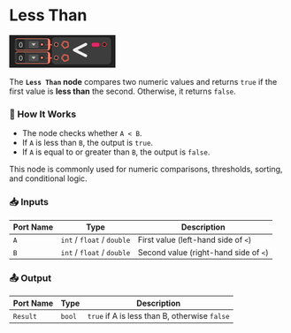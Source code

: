 # Less Than

![](../../images/node-reference/less-than.png)

The **`Less Than` node** compares two numeric values and returns `true` if the first value is **less than** the second. Otherwise, it returns `false`.

### 🔧 How It Works

- The node checks whether `A < B`.
- If `A` is less than `B`, the output is `true`.
- If `A` is equal to or greater than `B`, the output is `false`.

This node is commonly used for numeric comparisons, thresholds, sorting, and conditional logic.

### 📥 Inputs

| Port Name | Type               | Description                            |
|-----------|--------------------|----------------------------------------|
| `A`       | `int` / `float` / `double` | First value (left-hand side of `<`)     |
| `B`       | `int` / `float` / `double` | Second value (right-hand side of `<`)  |

### 📤 Output

| Port Name | Type  | Description                                 |
|-----------|-------|---------------------------------------------|
| `Result`  | `bool`| `true` if A is less than B, otherwise `false` |